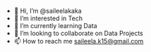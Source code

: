 - 👋 Hi, I’m @saileelakaka
- 👀 I’m interested in Tech
- 🌱 I’m currently learning Data 
- 💞️ I’m looking to collaborate on Data Projects
- 📫 How to reach me saileela.k15@gmail.com

<!---
saileelakaka/saileelakaka is a ✨ special ✨ repository because its `README.md` (this file) appears on your GitHub profile.
You can click the Preview link to take a look at your changes.
--->
